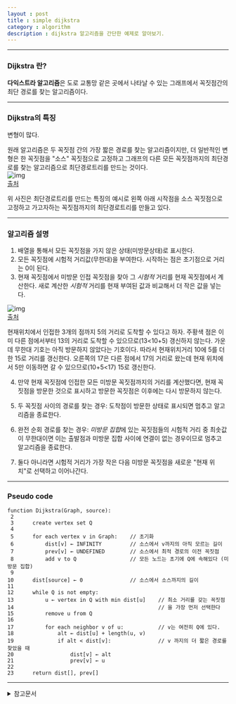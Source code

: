 ```yaml
---
layout : post
title : simple dijkstra
category : algorithm
description : dijkstra 알고리즘을 간단한 예제로 알아보기.
---
```


---

### Dijkstra 란?

**다익스트라 알고리즘**은 도로 교통망 같은 곳에서 나타날 수 있는 그래프에서 꼭짓점간의 최단 경로를 찾는 알고리즘이다.

---

### Dijkstra의 특징

변형이 많다.

원래 알고리즘은 두 꼭짓점 간의 가장 짧은 경로를 찾는 알고리즘이지만, 더 일반적인 변형은 한 꼭짓점을 "소스" 꼭짓점으로 고정하고 그래프의 다른 모든 꼭짓점까지의 최단경로를 찾는 알고리즘으로 최단경로트리를 만드는 것이다.  
![img](https://upload.wikimedia.org/wikipedia/commons/2/23/Dijkstras_progress_animation.gif)  
[출처](https://ko.wikipedia.org/wiki/%EB%8D%B0%EC%9D%B4%ED%81%AC%EC%8A%A4%ED%8A%B8%EB%9D%BC_%EC%95%8C%EA%B3%A0%EB%A6%AC%EC%A6%98)

위 사진은 최단경로트리를 만드는 특징의 예시로 왼쪽 아래 시작점을 소스 꼭짓점으로 고정하고 가고자하는 꼭짓점까지의 최단경로트리를 만들고 있다.

---

### 알고리즘 설명

1. 배열을 통해서 모든 꼭짓점을 가지 않은 상태(미방문상태)로 표시한다.
2. 모든 꼭짓점에 시험적 거리값(무한대)을 부여한다. 시작하는 점은 초기점으로 거리는 0이 된다.
3. 현재 꼭짓점에서 미방문 인접 꼭짓점을 찾아 그 *시험적* 거리를 현재 꼭짓점에서 계산한다. 새로 계산한 *시험적* 거리를 현재 부여된 값과 비교해서 더 작은 값을 넣는다.

![img](https://upload.wikimedia.org/wikipedia/commons/thumb/d/d4/%EB%8B%A4%EC%9D%B5%EC%8A%A4%ED%8A%B8%EB%9D%BC_%EA%B0%B1%EC%8B%A0.png/220px-%EB%8B%A4%EC%9D%B5%EC%8A%A4%ED%8A%B8%EB%9D%BC_%EA%B0%B1%EC%8B%A0.png)    
[출처](https://ko.wikipedia.org/wiki/%EB%8D%B0%EC%9D%B4%ED%81%AC%EC%8A%A4%ED%8A%B8%EB%9D%BC_%EC%95%8C%EA%B3%A0%EB%A6%AC%EC%A6%98)

현재위치에서 인접한 3개의 점까지 5의 거리로 도착할 수 있다고 하자. 주황색 점은 이미 다른 점에서부터 13의 거리로 도착할 수 있으므로(13<10+5) 갱신하지 않는다. 가운데 무한대 기호는 아직 방문하지 않았다는 기호이다. 따라서 현재위치거리 10에 5를 더한 15로 거리를 갱신한다. 오른쪽의 17은 다른 점에서 17의 거리로 왔는데 현재 위치에서 5만 이동하면 갈 수 있으므로(10+5<17) 15로 갱신한다.

4. 만약 현재 꼭짓점에 인접한 모든 미방문 꼭짓점까지의 거리를 계산했다면, 현재 꼭짓점을 방문한 것으로 표시하고 방문한 꼭짓점은 이후에는 다시 방문하지 않는다.

5. 두 꼭짓점 사이의 경로를 찾는 경우: 도착점이 방문한 상태로 표시되면 멈추고 알고리즘을 종료한다.

6. 완전 순회 경로를 찾는 경우: *미방문 집합*에 있는 꼭짓점들의 시험적 거리 중 최솟값이 무한대이면 이는 출발점과 미방문 집합 사이에 연결이 없는 경우이므로 멈추고 알고리즘을 종료한다.

7. 둘다 아니라면 시험적 거리가 가장 작은 다음 미방문 꼭짓점을 새로운 "현재 위치"로 선택하고 이어나간다.



---

### Pseudo code

```
function Dijkstra(Graph, source):
 2
 3      create vertex set Q
 4
 5      for each vertex v in Graph:    // 초기화
 6          dist[v] ← INFINITY         // 소스에서 v까지의 아직 모르는 길이
 7          prev[v] ← UNDEFINED        // 소스에서 최적 경로의 이전 꼭짓점
 8          add v to Q                 // 모든 노드는 초기에 Q에 속해있다 (미방문 집합)
 9
10      dist[source] ← 0               // 소스에서 소스까지의 길이
11
12      while Q is not empty:
13          u ← vertex in Q with min dist[u]    // 최소 거리를 갖는 꼭짓점
14                                              // 을 가장 먼저 선택한다
15          remove u from Q
16
17          for each neighbor v of u:           // v는 여전히 Q에 있다.
18              alt ← dist[u] + length(u, v)
19              if alt < dist[v]:               // v 까지의 더 짧은 경로를 찾았을 때
20                  dist[v] ← alt
21                  prev[v] ← u
22
23      return dist[], prev[]
```

---

<details>
<summary>참고문서</summary>
<div markdown="1">

- [DIJKSTRA - WIKIPEDIA](https://ko.wikipedia.org/wiki/%EB%8D%B0%EC%9D%B4%ED%81%AC%EC%8A%A4%ED%8A%B8%EB%9D%BC_%EC%95%8C%EA%B3%A0%EB%A6%AC%EC%A6%98)
- [다익스트라의 개념](https://ratsgo.github.io/data%20structure&algorithm/2017/11/26/dijkstra/)


</div>
</details>
